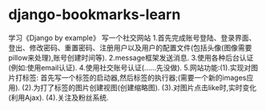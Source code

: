 # django-bookmarks-learn
学习《Django by example》
写一个社交网站
1.首先完成账号登陆、登录界面、登出、修改密码、重置密码、注册用户以及用户的配置文件(包括头像(图像需要pillow来处理),账号创建时间等).
2.message框架发送消息.
3.使用各种后台认证(例如:使用email认证).
4.使用社交账号认证(......先没做).
5.网站功能:(1).实现对图片打标签: 首先写一个标签的启动器,然后标签的执行器;(需要一个新的images应用).
		   (2).为打了标签的图片创建视图(创建缩略图).
		   (3).对图片点击like时,实时变化(利用Ajax).
		   (4).关注及粉丝系统.
